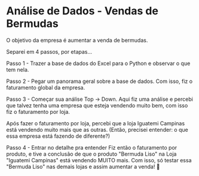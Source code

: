 # Análise de Dados - Vendas de Bermudas

O objetivo da empresa é aumentar a venda de bermudas. 

Separei em 4 passos, por etapas...

Passo 1 - Trazer a base de dados do Excel para o Python e observar o que tem nela.

Passo 2 - Pegar um panorama geral sobre a base de dados. 
Com isso, fiz o faturamento global da empresa.

Passo 3 - Começar sua análise Top -> Down. 
Aqui fiz uma análise e percebi que talvez tenha uma empresa que esteja vendendo muito bem, com isso fiz o faturamento por loja.

Após fazer o faturamento por loja, percebi que a loja Iguatemi Campinas está vendendo muito mais que as outras. 
(Então, precisei entender: o que essa empresa está fazendo de diferente?)

Passo 4 - Entrar no detalhe pra entender
Fiz então o faturamento por produto, e tive a conclusão de que o produto "Bermuda Liso" na Loja "Iguatemi Campinas" está vendendo MUITO mais.
Com isso, só testar essa "Bermuda Liso" nas demais lojas e assim aumentar a venda! 🙂




